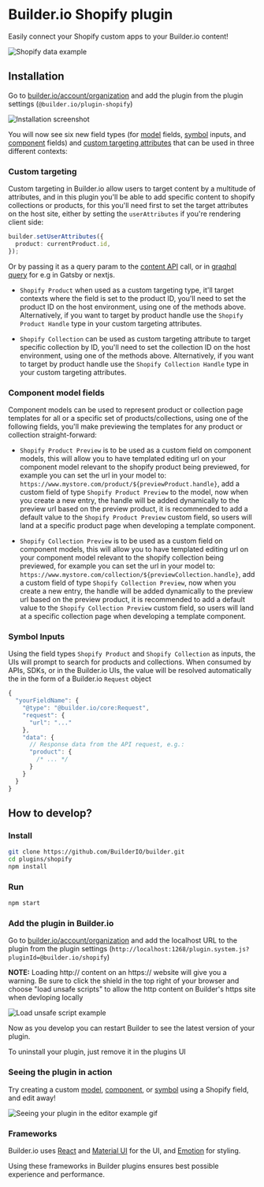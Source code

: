 # Builder.io Shopify plugin

Easily connect your Shopify custom apps to your Builder.io content!

<img alt="Shopify data example" src="https://imgur.com/BhtUeqK.gif" >

## Installation

Go to [builder.io/account/organization](https://builder.io/account/organization) and add the plugin from the plugin settings (`@builder.io/plugin-shopify`)

![Installation screenshot](https://cdn.builder.io/api/v1/image/assets%2Fc33bcd23c29e45789677ba9aaaa7ce1d%2Fe4df15a3d0ad48318f46bca7208bbfb3)

You will now see six new field types (for [model](https://builder.io/c/docs/guides/getting-started-with-models) fields, [symbol](https://builder.io/c/docs/guides/symbols) inputs, and [component](https://builder.io/c/docs/custom-react-components) fields) and [custom targeting attributes](https://www.builder.io/c/docs/guides/targeting-and-scheduling#custom-targeting) that can be used in three different contexts:

### Custom targeting

Custom targeting in Builder.io allow users to target content by a multitude of attributes, and in this plugin you'll be able to add specific content to shopify collections or products, for this you'll need first to set the target attributes on the host site, either by setting the `userAttributes` if you're rendering client side:

```ts
builder.setUserAttributes({
  product: currentProduct.id,
});
```

Or by passing it as a query param to the [content API](https://www.builder.io/c/docs/query-api#:~:text=userAttributes) call, or in [graqhql query](https://www.builder.io/c/docs/graphql-api#:~:text=with%20targeting) for e.g in Gatsby or nextjs.

- `Shopify Product` when used as a custom targeting type, it'll target contexts where the field is set to the product ID, you'll need to set the product ID on the host environment, using one of the methods above. Alternatively, if you want to target by product handle use the `Shopify Product Handle` type in your custom targeting attributes.

- `Shopify Collection` can be used as custom targeting attribute to target specific collection by ID, you'll need to set the collection ID on the host environment, using one of the methods above. Alternatively, if you want to target by product handle use the `Shopify Collection Handle` type in your custom targeting attributes.

### Component model fields

Component models can be used to represent product or collection page templates for all or a specific set of products/collections, using one of the following fields, you'll make previewing the templates for any product or collection straight-forward:

- `Shopify Product Preview` is to be used as a custom field on component models, this will allow you to have templated editing url on your component model relevant to the shopify product being previewed, for example you can set the url in your model to:
  `https://www.mystore.com/product/${previewProduct.handle}`, add a custom field of type `Shopify Product Preview` to the model, now when you create a new entry, the handle will be added dynamically to the preview url based on the preview product, it is recommended to add a default value to the `Shopify Product Preview` custom field, so users will land at a specific product page when developing a template component.

- `Shopify Collection Preview` is to be used as a custom field on component models, this will allow you to have templated editing url on your component model relevant to the shopify collection being previewed, for example you can set the url in your model to:
  `https://www.mystore.com/collection/${previewCollection.handle}`, add a custom field of type `Shopify Collection Preview`, now when you create a new entry, the handle will be added dynamically to the preview url based on the preview product, it is recommended to add a default value to the `Shopify Collection Preview` custom field, so users will land at a specific collection page when developing a template component.

### Symbol Inputs

Using the field types `Shopify Product` and `Shopify Collection` as inputs, the UIs will prompt to search for products and collections. When consumed by APIs, SDKs, or in the Builder.io UIs, the value will be resolved automatically the in the form of a Builder.io `Request` object

```js
{
  "yourFieldName": {
    "@type": "@builder.io/core:Request",
    "request": {
      "url": "..."
    },
    "data": {
      // Response data from the API request, e.g.:
      "product": {
        /* ... */
      }
    }
  }
}
```

## How to develop?

### Install

```bash
git clone https://github.com/BuilderIO/builder.git
cd plugins/shopify
npm install
```

### Run

```bash
npm start
```

### Add the plugin in Builder.io

Go to [builder.io/account/organization](https://builder.io/account/organization) and add the localhost URL to the plugin from the plugin settings (`http://localhost:1268/plugin.system.js?pluginId=@builder.io/shopify`)

**NOTE:** Loading http:// content on an https:// website will give you a warning. Be sure to click the shield in the top right of your browser and choose "load unsafe scripts" to allow the http content on Builder's https site when devloping locally

<img alt="Load unsafe script example" src="https://i.stack.imgur.com/uSaLL.png">

Now as you develop you can restart Builder to see the latest version of your plugin.

To uninstall your plugin, just remove it in the plugins UI

### Seeing the plugin in action

Try creating a custom [model](https://builder.io/c/docs/guides/getting-started-with-models), [component](https://builder.io/c/docs/custom-react-components), or [symbol](https://builder.io/c/docs/guides/symbols) using a Shopify field, and edit away!

<img src="https://i.imgur.com/uVOLn7A.gif" alt="Seeing your plugin in the editor example gif">

### Frameworks

Builder.io uses [React](https://github.com/facebook/react) and [Material UI](https://github.com/mui-org/material-ui) for the UI, and [Emotion](https://github.com/emotion-js/emotion) for styling.

Using these frameworks in Builder plugins ensures best possible experience and performance.
